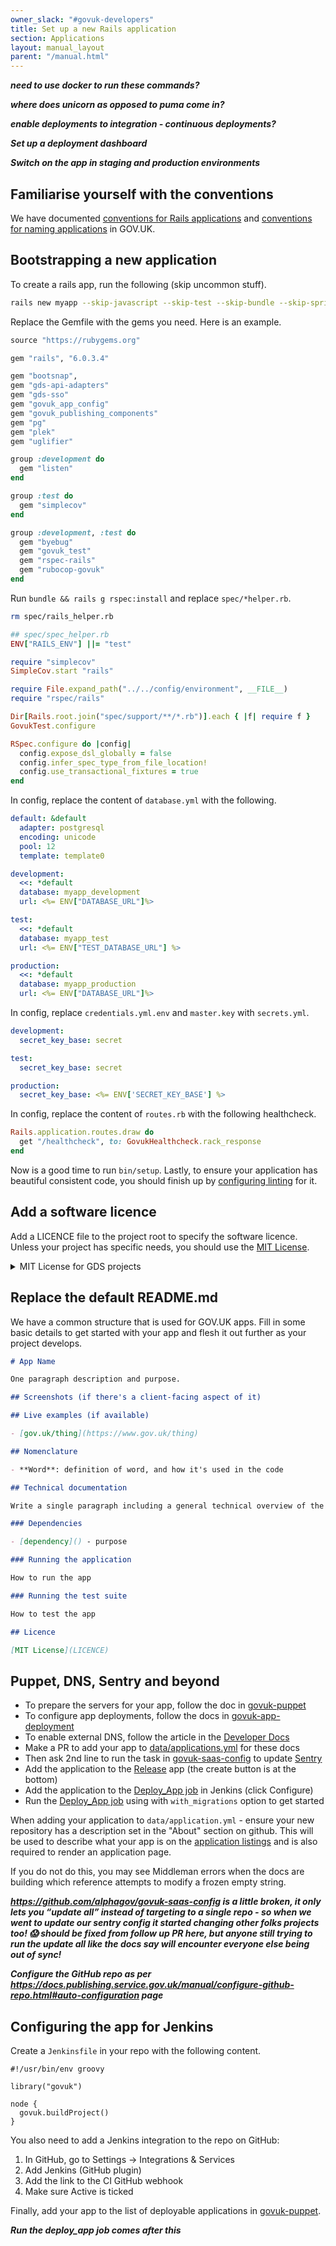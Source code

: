 ```yaml
---
owner_slack: "#govuk-developers"
title: Set up a new Rails application
section: Applications
layout: manual_layout
parent: "/manual.html"
---
```


[mit-license]: https://en.wikipedia.org/wiki/MIT_License
[govuk-puppet]: https://github.com/alphagov/govuk-puppet/blob/master/docs/adding-a-new-app.md#including-the-app-on-machines
[govuk-puppet-jenkins]: https://github.com/alphagov/govuk-puppet/blob/master/hieradata/common.yaml
[dns]: https://docs.publishing.service.gov.uk/manual/dns.html#making-changes-to-publishing-service-gov-uk
[govuk-saas-config]: https://github.com/alphagov/govuk-saas-config
[govuk-app-deployment]: https://github.com/alphagov/govuk-app-deployment
[sentry]: https://sentry.io/settings/govuk/teams/
[release]: https://release.publishing.service.gov.uk/applications
[deploy-jenkins]: https://deploy.integration.publishing.service.gov.uk/job/Deploy_App/
[docs-applications]: https://github.com/alphagov/govuk-developer-docs/blob/master/data/applications.yml


___need to use docker to run these commands?___

___where does unicorn as opposed to puma come in?___

___enable deployments to integration - continuous deployments?___

___Set up a deployment dashboard___

___Switch on the app in staging and production environments___




## Familiarise yourself with the conventions

We have documented [conventions for Rails
applications](/manual/conventions-for-rails-applications.html) and
[conventions for naming applications](/manual/naming.html) in GOV.UK.

## Bootstrapping a new application

To create a rails app, run the following (skip uncommon stuff).

```sh
rails new myapp --skip-javascript --skip-test --skip-bundle --skip-spring --skip-action-cable --skip-action-mailer --skip-active-storage
```

Replace the Gemfile with the gems you need. Here is an example.

```rb
source "https://rubygems.org"

gem "rails", "6.0.3.4"

gem "bootsnap",
gem "gds-api-adapters"
gem "gds-sso"
gem "govuk_app_config"
gem "govuk_publishing_components"
gem "pg"
gem "plek"
gem "uglifier"

group :development do
  gem "listen"
end

group :test do
  gem "simplecov"
end

group :development, :test do
  gem "byebug"
  gem "govuk_test"
  gem "rspec-rails"
  gem "rubocop-govuk"
end
```

Run `bundle && rails g rspec:install` and replace `spec/*helper.rb`.

```sh
rm spec/rails_helper.rb
```

```rb
## spec/spec_helper.rb
ENV["RAILS_ENV"] ||= "test"

require "simplecov"
SimpleCov.start "rails"

require File.expand_path("../../config/environment", __FILE__)
require "rspec/rails"

Dir[Rails.root.join("spec/support/**/*.rb")].each { |f| require f }
GovukTest.configure

RSpec.configure do |config|
  config.expose_dsl_globally = false
  config.infer_spec_type_from_file_location!
  config.use_transactional_fixtures = true
end
```

In config, replace the content of `database.yml` with the following.

```yaml
default: &default
  adapter: postgresql
  encoding: unicode
  pool: 12
  template: template0

development:
  <<: *default
  database: myapp_development
  url: <%= ENV["DATABASE_URL"]%>

test:
  <<: *default
  database: myapp_test
  url: <%= ENV["TEST_DATABASE_URL"] %>

production:
  <<: *default
  database: myapp_production
  url: <%= ENV["DATABASE_URL"]%>
```

In config, replace `credentials.yml.env` and `master.key` with `secrets.yml`.

```yaml
development:
  secret_key_base: secret

test:
  secret_key_base: secret

production:
  secret_key_base: <%= ENV['SECRET_KEY_BASE'] %>
```

In config, replace the content of `routes.rb` with the following healthcheck.

```rb
Rails.application.routes.draw do
  get "/healthcheck", to: GovukHealthcheck.rack_response
end
```

Now is a good time to run `bin/setup`. Lastly, to ensure your application has
beautiful consistent code, you should finish up by
[configuring linting](/manual/configure-linting.html) for it.

## Add a software licence

Add a LICENCE file to the project root to specify the software licence. Unless
your project has specific needs, you should use the [MIT License][mit-license].

<details markdown="block">

<summary>MIT License for GDS projects</summary>

```
The MIT License (MIT)

Copyright (c) <year> Crown Copyright (Government Digital Service)

Permission is hereby granted, free of charge, to any person obtaining a copy
of this software and associated documentation files (the "Software"), to deal
in the Software without restriction, including without limitation the rights
to use, copy, modify, merge, publish, distribute, sublicense, and/or sell
copies of the Software, and to permit persons to whom the Software is
furnished to do so, subject to the following conditions:

The above copyright notice and this permission notice shall be included in all
copies or substantial portions of the Software.

THE SOFTWARE IS PROVIDED "AS IS", WITHOUT WARRANTY OF ANY KIND, EXPRESS OR
IMPLIED, INCLUDING BUT NOT LIMITED TO THE WARRANTIES OF MERCHANTABILITY,
FITNESS FOR A PARTICULAR PURPOSE AND NONINFRINGEMENT. IN NO EVENT SHALL THE
AUTHORS OR COPYRIGHT HOLDERS BE LIABLE FOR ANY CLAIM, DAMAGES OR OTHER
LIABILITY, WHETHER IN AN ACTION OF CONTRACT, TORT OR OTHERWISE, ARISING FROM,
OUT OF OR IN CONNECTION WITH THE SOFTWARE OR THE USE OR OTHER DEALINGS IN THE
SOFTWARE.
```

</details>

## Replace the default README.md

We have a common structure that is used for GOV.UK apps. Fill in some basic
details to get started with your app and flesh it out further as your project
develops.

```markdown
# App Name

One paragraph description and purpose.

## Screenshots (if there's a client-facing aspect of it)

## Live examples (if available)

- [gov.uk/thing](https://www.gov.uk/thing)

## Nomenclature

- **Word**: definition of word, and how it's used in the code

## Technical documentation

Write a single paragraph including a general technical overview of the app.

### Dependencies

- [dependency]() - purpose

### Running the application

How to run the app

### Running the test suite

How to test the app

## Licence

[MIT License](LICENCE)
```

## Puppet, DNS, Sentry and beyond

* To prepare the servers for your app, follow the doc in [govuk-puppet]
* To configure app deployments, follow the docs in [govuk-app-deployment]
* To enable external DNS, follow the article in the [Developer Docs][dns]
* Make a PR to add your app to [data/applications.yml][docs-applications] for these docs
* Then ask 2nd line to run the task in [govuk-saas-config] to update [Sentry]
* Add the application to the [Release] app (the create button is at the bottom)
* Add the application to the [Deploy_App job][deploy-jenkins] in Jenkins (click Configure)
* Run the [Deploy_App job][deploy-jenkins] using with `with_migrations` option to get started

When adding your application to `data/application.yml` - ensure your new repository has
a description set in the "About" section on github. This will be used to describe what your app
is on the [application listings](https://docs.publishing.service.gov.uk/#applications) and is also
required to render an application page.

If you do not do this, you may see Middleman errors when the docs are building which reference
attempts to modify a frozen empty string.


___https://github.com/alphagov/govuk-saas-config is a little broken, it only lets you “update all” instead of targeting to a single repo - so when we went to update our sentry config it started changing other folks projects too! :scream: should be fixed from follow up PR here, but anyone still trying to run the update all like the docs say will encounter everyone else being out of sync!___


___Configure the GitHub repo as per https://docs.publishing.service.gov.uk/manual/configure-github-repo.html#auto-configuration page___


## Configuring the app for Jenkins

Create a `Jenkinsfile` in your repo with the following content.

```
#!/usr/bin/env groovy

library("govuk")

node {
  govuk.buildProject()
}
```

You also need to add a Jenkins integration to the repo on GitHub:

1. In GitHub, go to Settings -&gt; Integrations & Services
2. Add Jenkins (GitHub plugin)
3. Add the link to the CI GitHub webhook
4. Make sure Active is ticked

Finally, add your app to the list of deployable applications in [govuk-puppet].

___Run the deploy_app job comes after this___

